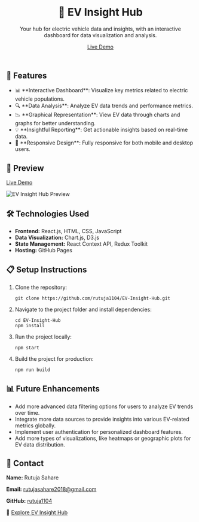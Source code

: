 <!DOCTYPE html>
<html lang="en">
<head>
  <meta charset="UTF-8">
  <meta name="viewport" content="width=device-width, initial-scale=1.0">

</head>
<body>
  <header class="banner">
    <h1>🚗 EV Insight Hub</h1>
    <p>Your hub for electric vehicle data and insights, with an interactive dashboard for data visualization and analysis.</p>
    <a href="https://rutuja1104.github.io/EV-Insight-Hub/" class="btn btn-demo">Live Demo</a>
  </header>

  <section class="features">
    <h2>🌟 Features</h2>
    <ul>
      <li>📊 **Interactive Dashboard**: Visualize key metrics related to electric vehicle populations.</li>
      <li>🔍 **Data Analysis**: Analyze EV data trends and performance metrics.</li>
      <li>📉 **Graphical Representation**: View EV data through charts and graphs for better understanding.</li>
      <li>💡 **Insightful Reporting**: Get actionable insights based on real-time data.</li>
      <li>📱 **Responsive Design**: Fully responsive for both mobile and desktop users.</li>
    </ul>
  </section>

  <section class="preview">
    <h2>📸 Preview</h2>
    <p><a href="https://rutuja1104.github.io/EV-Insight-Hub/">Live Demo</a></p>
    <img src="[https://via.placeholder.com/800x40](https://www.google.com/url?sa=i&url=https%3A%2F%2Fstock.adobe.com%2Fsearch%2Fimages%3Fk%3Dev&psig=AOvVaw38LJnhXWEFmAgtuLINKuB-&ust=1732517532321000&source=images&cd=vfe&opi=89978449&ved=0CBQQjRxqFwoTCPiwwfKw9IkDFQAAAAAdAAAAABAE)0" alt="EV Insight Hub Preview">
  </section>

  <section class="technologies">
    <h2>🛠️ Technologies Used</h2>
    <ul>
      <li><strong>Frontend:</strong> React.js, HTML, CSS, JavaScript</li>
      <li><strong>Data Visualization:</strong> Chart.js, D3.js</li>
      <li><strong>State Management:</strong> React Context API, Redux Toolkit</li>
      <li><strong>Hosting:</strong> GitHub Pages</li>
    </ul>
  </section>

  <section class="setup">
    <h2>📋 Setup Instructions</h2>
    <ol>
      <li>Clone the repository:
        <pre><code>git clone https://github.com/rutuja1104/EV-Insight-Hub.git</code></pre>
      </li>
      <li>Navigate to the project folder and install dependencies:
        <pre><code>cd EV-Insight-Hub
npm install</code></pre>
      </li>
      <li>Run the project locally:
        <pre><code>npm start</code></pre>
      </li>
      <li>Build the project for production:
        <pre><code>npm run build</code></pre>
      </li>
    </ol>
  </section>

  <section class="future">
    <h2>📊 Future Enhancements</h2>
    <ul>
      <li>Add more advanced data filtering options for users to analyze EV trends over time.</li>
      <li>Integrate more data sources to provide insights into various EV-related metrics globally.</li>
      <li>Implement user authentication for personalized dashboard features.</li>
      <li>Add more types of visualizations, like heatmaps or geographic plots for EV data distribution.</li>
    </ul>
  </section>

  <section class="contact">
    <h2>📧 Contact</h2>
    <p><strong>Name:</strong> Rutuja Sahare</p>
    <p><strong>Email:</strong> <a href="mailto:rutujasahare2018@gmail.com">rutujasahare2018@gmail.com</a></p>
    <p><strong>GitHub:</strong> <a href="https://github.com/rutuja1104" target="_blank">rutuja1104</a></p>
  </section>

  <footer>
    <p>🎉 <a href="https://rutuja1104.github.io/EV-Insight-Hub/">Explore EV Insight Hub</a></p>
  </footer>
</body>
</html>
